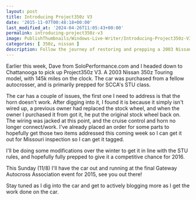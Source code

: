 ```yaml
---
layout: post
title: Introducing Project350z V3
date: '2015-11-07T00:48:18+00:00'
last_modified_at: '2024-04-26T11:05:43+00:00'
permalink: introducing-project350z-v3
image: PublishThumbnails/Windows-Live-Writer/Introducing-Project350z-V3_14AF6/image_thumb_1.png
categories: [ 350z, nissan ]
description: Follow the journey of restoring and prepping a 2003 Nissan 350z for competitve autocrossing in SCCA's STU class. Stay tuned for updates.
---
```


Earlier this week, Dave from SoloPerformance.com and I headed down to Chattanooga to pick up Project350z V3. A 2003 Nissan 350z Touring model, with 145k miles on the clock. The car was purchased from a fellow autocrosser, and is primarily prepped for SCCA's STU class.

The car has a couple of issues, the first one I need to address is that the horn doesn't work. After digging into it, I found it is because it simply isn't wired up, a previous owner had replaced the stock wheel, and when the owner I purchased it from got it, he put the original stock wheel back on. The wiring was jacked at this point, and the cruise control and horn no longer connect/work. I've already placed an order for some parts to hopefully get those two items addressed this coming week so I can get it out for Missouri inspection so I can get it tagged.

I'll be doing some modifications over the winter to get it in line with the STU rules, and hopefully fully prepped to give it a competitive chance for 2016. 

This Sunday (11/8) I'll have the car out and running at the final Gateway Autocross Association event for 2015, see you out there!

Stay tuned as I dig into the car and get to actively blogging more as I get the work done on the car.


